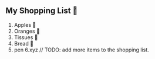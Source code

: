 ## My Shopping List 🛒

1. Apples 🍎
2. Oranges 🍊
3. Tissues 🚽
4. Bread 🍞
5. pen
6.xyz
// TODO: add more items to the shopping list.

